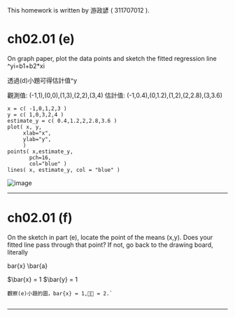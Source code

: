 This homework is written by 游政諺 ( 311707012 ).
# ch02.01 (e)
On graph paper, plot the data points and sketch the fitted regression line
^yi=b1+b2*xi

透過(d)小題可得估計值^y

觀測值: (-1,1),(0,0),(1,3),(2,2),(3,4)
估計值: (-1,0.4),(0,1.2),(1,2),(2,2.8),(3,3.6)
```
x = c( -1,0,1,2,3 )
y = c( 1,0,3,2,4 )
estimate_y = c( 0.4,1.2,2,2.8,3.6 )
plot( x, y,
     xlab="x", 
     ylab="y",
     )
points( x,estimate_y, 
       pch=16,                
       col="blue" )  
lines( x, estimate_y, col = "blue" )

```
![image](https://github.com/adni7413/hw0201_e/blob/main/b5d6cf20-bd02-4adf-8048-4596b9181ef4.png)

---
# ch02.01 (f)
On the sketch in part (e), locate the point of the means (x,y). Does your fitted line
pass through that point? If not, go back to the drawing board, literally

bar{x} 
\bar{a}

$\bar{x} = 1 
$\bar{y} = 1
```
觀察(e)小題的圖，bar{x} = 1,􀝕􀴤 = 2.`


```



---


